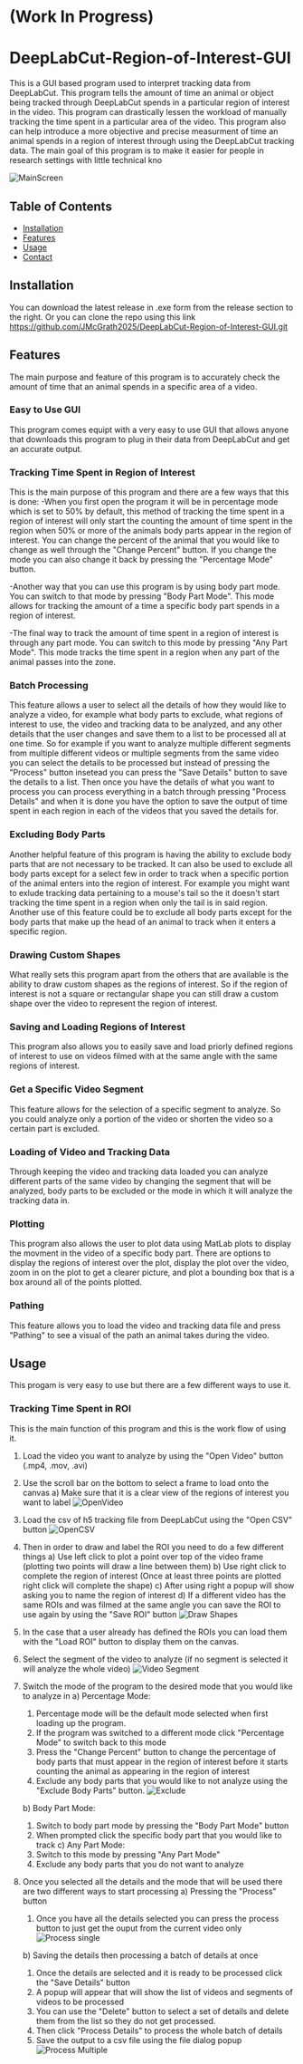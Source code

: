 # (Work In Progress)


# DeepLabCut-Region-of-Interest-GUI

This is a GUI based program used to interpret tracking data from DeepLabCut. This program tells the amount of time an animal or object being tracked through DeepLabCut spends in a particular region of interest in the video. This program can drastically lessen the workload of manually tracking the time spent in a particular area of the video. This program also can help introduce a more objective and precise measurment of time an animal spends in a region of interest through using the DeepLabCut tracking data. The main goal of this program is to make it easier for people in research settings with little technical kno

![MainScreen](https://github.com/user-attachments/assets/0e057749-106e-46db-beea-a4d5a11da6ed)

## Table of Contents
- [Installation](#installation)
- [Features](#features)
- [Usage](#usage)
- [Contact](#contact)

## Installation

You can download the latest release in .exe form from the release section to the right. Or you can clone the repo using this link https://github.com/JMcGrath2025/DeepLabCut-Region-of-Interest-GUI.git

## Features

The main purpose and feature of this program is to accurately check the amount of time that an animal spends in a specific area of a video.

### Easy to Use GUI

This program comes equipt with a very easy to use GUI that allows anyone that downloads this program to plug in their data from DeepLabCut and get an accurate output.

### Tracking Time Spent in Region of Interest

This is the main purpose of this program and there are a few ways that this is done:
-When you first open the program it will be in percentage mode which is set to 50% by default, this method of tracking the time spent in a region of interest will only start the counting the amount of time spent in the region when 50% or more of the animals body parts appear in the region of interest. You can change the percent of the animal that you would like to change as well through the "Change Percent" button. If you change the mode you can also change it back by pressing the "Percentage Mode" button.

-Another way that you can use this program is by using body part mode. You can switch to that mode by pressing "Body Part Mode". This mode allows for tracking the amount of a time a specific body part spends in a region of interest.

-The final way to track the amount of time spent in a region of interest is through any part mode. You can switch to this mode by pressing "Any Part Mode". This mode tracks the time spent in a region when any part of the animal passes into the zone.

### Batch Processing

This feature allows a user to select all the details of how they would like to analyze a video, for example what body parts to exclude, what regions of interest to use, the video and tracking data to be analyzed, and any other details that the user changes and save them to a list to be processed all at one time. So for example if you want to analyze multiple different segments from multiple different videos or multiple segments from the same video you can select the details to be processed but instead of pressing the "Process" button insetead you can press the "Save Details" button to save the details to a list. Then once you have the details of what you want to process you can process everything in a batch through pressing "Process Details" and when it is done you have the option to save the output of time spent in each region in each of the videos that you saved the details for.

### Excluding Body Parts

Another helpful feature of this program is having the ability to exclude body parts that are not necessary to be tracked. It can also be used to exclude all body parts except for a select few in order to track when a specific portion of the animal enters into the region of interest. For example you might want to exlude tracking data pertaining to a mouse's tail so the it doesn't start tracking the time spent in a region when only the tail is in said region. Another use of this feature could be to exclude all body parts except for the body parts that make up the head of an animal to track when it enters a specific region. 

### Drawing Custom Shapes

What really sets this program apart from the others that are available is the ability to draw custom shapes as the regions of interest. So if the region of interest is not a square or rectangular shape you can still draw a custom shape over the video to represent the region of interest. 

### Saving and Loading Regions of Interest

This program also allows you to easily save and load priorly defined regions of interest to use on videos filmed with at the same angle with the same regions of interest. 

### Get a Specific Video Segment

This feature allows for the selection of a specific segment to analyze. So you could analyze only a portion of the video or shorten the video so a certain part is excluded. 

### Loading of Video and Tracking Data

Through keeping the video and tracking data loaded you can analyze different parts of the same video by changing the segment that will be analyzed, body parts to be excluded or the mode in which it will analyze the tracking data in.

### Plotting 

This program also allows the user to plot data using MatLab plots to display the movment in the video of a specific body part. There are options to display the regions of interest over the plot, display the plot over the video, zoom in on the plot to get a clearer picture, and plot a bounding box that is a box around all of the points plotted. 

### Pathing

This feature allows you to load the video and tracking data file and press "Pathing" to see a visual of the path an animal takes during the video. 

## Usage

This progam is very easy to use but there are a few different ways to use it. 

### Tracking Time Spent in ROI

This is the main function of this program and this is the work flow of using it.

1) Load the video you want to analyze by using the "Open Video" button (.mp4, .mov, .avi) 
2) Use the scroll bar on the bottom to select a frame to load onto the canvas
   a) Make sure that it is a clear view of the regions of interest you want to label
   ![OpenVideo](https://github.com/user-attachments/assets/1a95a8f4-31bf-42ab-bdbd-ec5db46b05dd)

3) Load the csv of h5 tracking file from DeepLabCut using the "Open CSV" button
![OpenCSV](https://github.com/user-attachments/assets/19197a77-c271-4fbd-8e31-ae4e67080289)

4) Then in order to draw and label the ROI you need to do a few different things
   a) Use left click to plot a point over top of the video frame (plotting two points will draw a line between them)
   b) Use right click to complete the region of interest (Once at least three points are plotted right click will complete the shape)
   c) After using right a popup will show asking you to name the region of interest
   d) If a different video has the same ROIs and was filmed at the same angle you can save the ROI to use again by using the "Save ROI" button
   ![Draw Shapes](https://github.com/user-attachments/assets/37176c95-da2d-4c94-95ed-98e915cd9f15)

5) In the case that a user already has defined the ROIs you can load them with the "Load ROI" button to display them on the canvas.
6) Select the segment of the video to analyze (if no segment is selected it will analyze the whole video)
![Video Segment](https://github.com/user-attachments/assets/c21a2e0e-54c0-4775-a221-e4a55acabe53)

7) Switch the mode of the program to the desired mode that you would like to analyze in
   a) Percentage Mode:
     1) Percentage mode will be the default mode selected when first loading up the program.
     2) If the program was switched to a different mode click "Percentage Mode" to switch back to this mode
     3) Press the "Change Percent" button to change the percentage of body parts that must appear in the region of interest before it starts counting the animal as appearing in the region of interest
     4) Exclude any body parts that you would like to not analyze using the "Exclude Body Parts" button.
     ![Exclude](https://github.com/user-attachments/assets/103b7e2a-4eba-440f-bede-ceeb0fe1dbe7)

   b) Body Part Mode:
     1) Switch to body part mode by pressing the "Body Part Mode" button
     2) When prompted click the specific body part that you would like to track
   c) Any Part Mode:
     1) Switch to this mode by pressing "Any Part Mode"
     2) Exclude any body parts that you do not want to analyze
8) Once you selected all the details and the mode that will be used there are two different ways to start processing
   a) Pressing the "Process" button
     1) Once you have all the details selected you can press the process button to just get the ouput from the current video only
     ![Process single](https://github.com/user-attachments/assets/ed594e51-bf9c-4149-bf8b-cb48f67138c5)

   b) Saving the details then processing a batch of details at once
     1) Once the details are selected and it is ready to be processed click the "Save Details" button
     2) A popup will appear that will show the list of videos and segments of videos to be processed
     3) You can use the "Delete" button to select a set of details and delete them from the list so they do not get processed.
     4) Then click "Process Details" to process the whole batch of details
     5) Save the output to a csv file using the file dialog popup
     ![Process Multiple](https://github.com/user-attachments/assets/6fe435f1-881c-48ec-99ce-e7ac8697ac2a)










